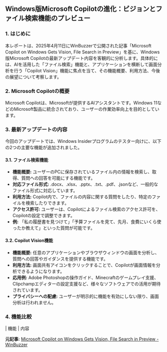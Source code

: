 ## Windows版Microsoft Copilotの進化：ビジョンとファイル検索機能のプレビュー

### 1. はじめに

本レポートは、2025年4月11日にWinBuzzerで公開された記事「Microsoft Copilot on Windows Gets Vision, File Search in Preview」を基に、Windows版Microsoft Copilotの最新アップデート内容を客観的に分析します。具体的には、AIを活用した「ファイル検索」機能と、アプリケーションを横断して画面分析を行う「Copilot Vision」機能に焦点を当て、その機能概要、利用方法、今後の展望について考察します。

### 2. Microsoft Copilotの概要

Microsoft Copilotは、Microsoftが提供するAIアシスタントです。Windows 11などのMicrosoft製品に統合されており、ユーザーの作業効率向上を目的としています。

### 3. 最新アップデートの内容

今回のアップデートでは、Windows Insiderプログラムのテスター向けに、以下の2つの主要な機能が追加されました。

#### 3.1. ファイル検索機能

* **機能概要:** ユーザーのPCに保存されているファイル内の情報を検索し、取得、質問への回答を可能にする機能です。
* **対応ファイル形式:** .docx、.xlsx、.pptx、.txt、.pdf、.jsonなど、一般的なファイル形式に対応しています。
* **利用方法:** Copilot内で、ファイルの内容に関する質問をしたり、特定のファイルを検索したりできます。
* **アクセス許可:** ユーザーは、Copilotによるファイル検索のアクセス許可を、Copilotの設定で調整できます。
* **例:** 「私の履歴書を見つけて」「予算ファイルを見て、先月、食費にいくら使ったか教えて」といった質問が可能です。

#### 3.2. Copilot Vision機能

* **機能概要:** 任意のアプリケーションやブラウザウィンドウの画面を分析し、質問への回答やガイダンスを提供する機能です。
* **利用方法:** 画面共有アイコンをクリックすることで、Copilotが画面情報を分析できるようになります。
* **応用例:** Adobe Photoshopの操作ガイド、Minecraftのゲームプレイ支援、Clipchampエディターの設定支援など、様々なソフトウェアでの活用が期待されています。
* **プライバシーへの配慮:** ユーザーが明示的に機能を有効にしない限り、画面分析は行われません。

### 4. 機能比較

| 機能 | 内容 

**元記事:** [Microsoft Copilot on Windows Gets Vision, File Search in Preview - WinBuzzer](https://winbuzzer.com/2025/04/11/microsoft-copilot-on-windows-gets-vision-file-search-in-preview-xcxwbn/)